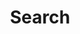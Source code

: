 ---
title: "Search" # in any language you want
layout: "search" # is necessary
summary: "search"
placeholder: "Search Site"
---